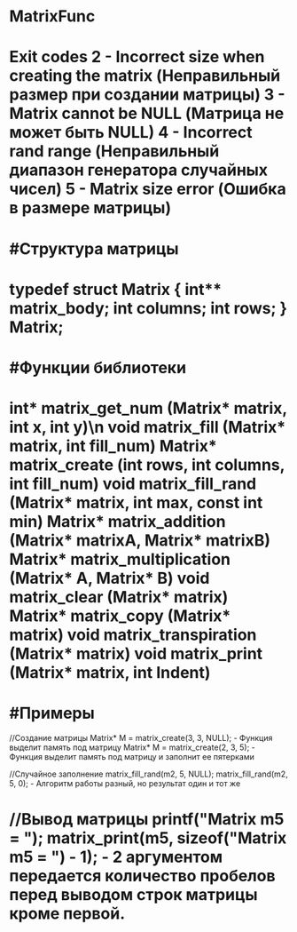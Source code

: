 # MatrixFunc
Exit codes
2 - Incorrect size when creating the matrix (Неправильный размер при создании матрицы)
3 - Matrix cannot be NULL (Матрица не может быть NULL)
4 - Incorrect rand range (Неправильный диапазон генератора случайных чисел)
5 - Matrix size error (Ошибка в размере матрицы)
===========================================


#Структура матрицы
===========================================
typedef struct Matrix {
	int** matrix_body;
	int columns;
	int rows;
} Matrix;
===========================================


#Функции библиотеки
===========================================
int* matrix_get_num (Matrix* matrix, int x, int y)\n
void matrix_fill (Matrix* matrix, int fill_num)
Matrix* matrix_create (int rows, int columns, int fill_num)
void matrix_fill_rand (Matrix* matrix, int max, const int min)
Matrix* matrix_addition (Matrix* matrixA, Matrix* matrixB)
Matrix* matrix_multiplication (Matrix* A, Matrix* B)
void matrix_clear (Matrix* matrix)
Matrix* matrix_copy (Matrix* matrix)
void matrix_transpiration (Matrix* matrix)
void matrix_print (Matrix* matrix, int Indent)
===========================================

#Примеры
===========================================
//Создание матрицы
Matrix* M = matrix_create(3, 3, NULL); - Функция выделит память под матрицу
Matrix* M = matrix_create(2, 3, 5); - Функция выделит память под матрицу и заполнит ее пятерками

//Случайное заполнение
matrix_fill_rand(m2, 5, NULL); 
matrix_fill_rand(m2, 5, 0); - Алгоритм работы разный, но результат один и тот же

//Вывод матрицы
printf("Matrix m5 = ");
matrix_print(m5, sizeof("Matrix m5 = ") - 1); - 2 аргументом передается количество пробелов перед выводом строк матрицы кроме первой.
===========================================


